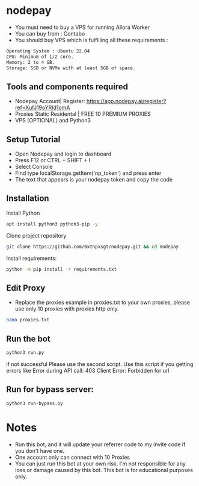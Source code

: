 # nodepay

- You must need to buy a VPS for running Allora Worker
- You can buy from : Contabo
- You should buy VPS which is fulfilling all these requirements : 
```bash
Operating System : Ubuntu 22.04
CPU: Minimum of 1/2 core.
Memory: 2 to 4 GB.
Storage: SSD or NVMe with at least 5GB of space.
```

## Tools and components required
- Nodepay Account| Register: https://app.nodepay.ai/register?ref=XufJ19oYRId1omA
- Proxies Static Residental | FREE 10 PREMIUM PROXIES
- VPS (OPTIONAL) and Python3


## Setup Tutorial
- Open Nodepay and login to dashboard
- Press F12 or CTRL + SHIFT + I
- Select Console
- Find type localStorage.getItem('np_token') and press enter
- The text that appears is your nodepay token and copy the code

## Installation

Install Python
```bash
apt install python3 python3-pip -y
```

Clone project repository
```bash
git clone https://github.com/0xtnpxsgt/nodepay.git && cd nodepay
```

Install requirements:
```bash
python -m pip install -r requirements.txt
```

## Edit Proxy
- Replace the proxies example in proxies.txt to your own proxies, please use only 10 proxies with proxies http only.
```bash
nano proxies.txt
```

## Run the bot
```bash
python3 run.py
```
if not successful Please use the second script.
Use this script if you getting errors like Error during API call: 403 Client Error: Forbidden for url

## Run for bypass server:
```bash
python3 run-bypass.py
```

# Notes
- Run this bot, and it will update your referrer code to my invite code if you don't have one.
- One account only can connect with 10 Proxies
- You can just run this bot at your own risk, I'm not responsible for any loss or damage caused by this bot. This bot is for educational purposes only.







